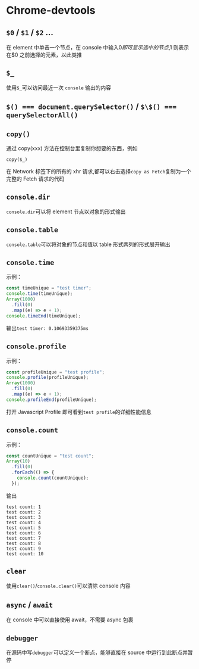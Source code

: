 # Chrome-devtools

## `$0` / `$1` / `$2` ...

在 element 中单击一个节点，在 console 中输入$0 即可显示选中的节点,$1 则表示在$0 之前选择的元素，以此类推

## `$_`

使用`$_`可以访问最近一次 `console` 输出的内容

## `$() === document.querySelector()` / `$\$() === querySelectorAll()`

## `copy()`

通过 copy\(xxx\) 方法在控制台里复制你想要的东西，例如

```text
copy($_)
```

在 Network 标签下的所有的 xhr 请求,都可以右击选择`copy as Fetch`复制为一个完整的 Fetch 请求的代码

## `console.dir`

`console.dir`可以将 element 节点以对象的形式输出

## `console.table`

`console.table`可以将对象的节点和值以 table 形式两列的形式展开输出

## `console.time`

示例：

```javascript
const timeUnique = "test timer";
console.time(timeUnique);
Array(1000)
  .fill(0)
  .map((e) => e + 1);
console.timeEnd(timeUnique);
```

输出`test timer: 0.10693359375ms`

## `console.profile`

示例：

```javascript
const profileUnique = "test profile";
console.profile(profileUnique);
Array(1000)
  .fill(0)
  .map((e) => e + 1);
console.profileEnd(profileUnique);
```

打开 Javascript Profile 即可看到`test profile`的详细性能信息

## `console.count`

示例：

```javascript
const countUnique = "test count";
Array(10)
  .fill(0)
  .forEach(() => {
    console.count(countUnique);
  });
```

输出

```text
test count: 1
test count: 2
test count: 3
test count: 4
test count: 5
test count: 6
test count: 7
test count: 8
test count: 9
test count: 10
```

## `clear`

使用`clear()`/`console.clear()`可以清除 console 内容

## `async` / `await`

在 console 中可以直接使用 await，不需要 async 包裹

## `debugger`

在源码中写`debugger`可以定义一个断点，能够直接在 source 中运行到此断点并暂停

